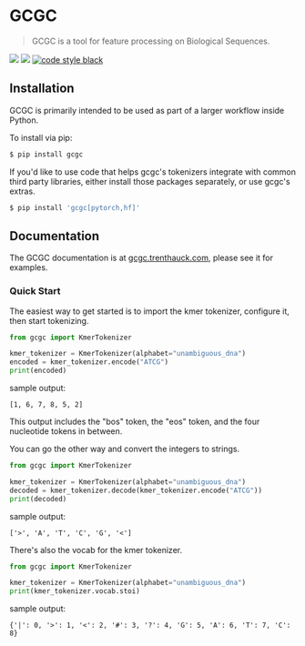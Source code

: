 # GCGC

> GCGC is a tool for feature processing on Biological Sequences.

[![](https://github.com/tshauck/gcgc/workflows/Run%20Tests%20and%20Lint/badge.svg)](https://github.com/tshauck/gcgc/actions?query=workflow%3A%22Run+Tests+and+Lint%22)
[![](https://img.shields.io/pypi/v/gcgc.svg)](https://pypi.python.org/pypi/gcgc)
[![code style black](https://img.shields.io/badge/code%20style-black-000000.svg)](https://github.com/psf/black)

## Installation

GCGC is primarily intended to be used as part of a larger workflow inside
Python.

To install via pip:

```sh
$ pip install gcgc
```

If you'd like to use code that helps gcgc's tokenizers integrate with common
third party libraries, either install those packages separately, or use gcgc's
extras.

```sh
$ pip install 'gcgc[pytorch,hf]'
```

## Documentation

The GCGC documentation is at [gcgc.trenthauck.com](http://gcgc.trenthauck.com),
please see it for examples.

### Quick Start

The easiest way to get started is to import the kmer tokenizer, configure it,
then start tokenizing.

```python
from gcgc import KmerTokenizer

kmer_tokenizer = KmerTokenizer(alphabet="unambiguous_dna")
encoded = kmer_tokenizer.encode("ATCG")
print(encoded)
```

sample output:

```
[1, 6, 7, 8, 5, 2]
```

This output includes the "bos" token, the "eos" token, and the four nucleotide
tokens in between.

You can go the other way and convert the integers to strings.

```python
from gcgc import KmerTokenizer

kmer_tokenizer = KmerTokenizer(alphabet="unambiguous_dna")
decoded = kmer_tokenizer.decode(kmer_tokenizer.encode("ATCG"))
print(decoded)
```

sample output:

```
['>', 'A', 'T', 'C', 'G', '<']
```

There's also the vocab for the kmer tokenizer.

```python
from gcgc import KmerTokenizer

kmer_tokenizer = KmerTokenizer(alphabet="unambiguous_dna")
print(kmer_tokenizer.vocab.stoi)
```

sample output:

```
{'|': 0, '>': 1, '<': 2, '#': 3, '?': 4, 'G': 5, 'A': 6, 'T': 7, 'C': 8}
```
